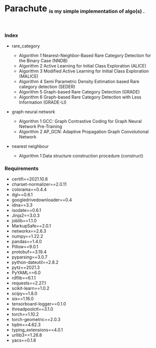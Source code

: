 # <h1> Parachute <sub><sub><sup>is my simple implementation of algo(s) .</sup></sub></sub></h1><br>

### Index

- rare_category
    - Algorithm 1 Nearest-Neighbor-Based Rare Category Detection for the Binary Case (NNDB)
    - Algorithm 2 Active Learning for Initial Class Exploration (ALICE)
    - Algorithm 3 Modified Active Learning for Initial Class Exploration (MALICE)
    - Algorithm 4 Semi Parametric Density Estimation based Rare category detection (SEDER)
    - Algorithm 5 Graph-based Rare Category Detection (GRADE)
    - Algorithm 6 Graph-based Rare Category Detection with Less Information (GRADE-LI)

- graph neural network
    - Algorithm 1 GCC: Graph Contrastive Coding for Graph Neural Network Pre-Training 
    - Algorithm 2 AP_GCN: Adaptive Propagation Graph Convolutional Network
  
- nearest neighbour
  - Algorithm 1 Data structure construction procedure (construct)



### Requirements

 - certifi==2021.10.8
 - charset-normalizer==2.0.11
 - colorama==0.4.4
 - dgl==0.6.1
 - googledrivedownloader==0.4
 - idna==3.3
 - isodate==0.6.1
 - Jinja2==3.0.3
 - joblib==1.1.0
 - MarkupSafe==2.0.1
 - networkx==2.6.3
 - numpy==1.22.2
 - pandas==1.4.0
 - Pillow==9.0.1
 - protobuf==3.19.4
 - pyparsing==3.0.7
 - python-dateutil==2.8.2
 - pytz==2021.3
 - PyYAML==6.0
 - rdflib==6.1.1
 - requests==2.27.1
 - scikit-learn==1.0.2
 - scipy==1.8.0
 - six==1.16.0
 - tensorboard-logger==0.1.0
 - threadpoolctl==3.1.0
 - torch==1.10.2
 - torch-geometric==2.0.3
 - tqdm==4.62.3
 - typing_extensions==4.0.1
 - urllib3==1.26.8
 - yacs==0.1.8




